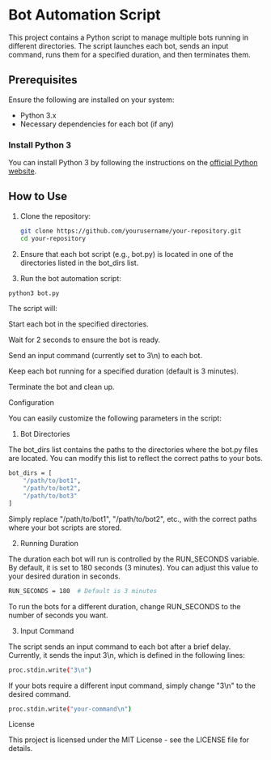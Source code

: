 
# Bot Automation Script

This project contains a Python script to manage multiple bots running in different directories. The script launches each bot, sends an input command, runs them for a specified duration, and then terminates them.

## Prerequisites

Ensure the following are installed on your system:

- Python 3.x
- Necessary dependencies for each bot (if any)

### Install Python 3

You can install Python 3 by following the instructions on the [official Python website](https://www.python.org/downloads/).

## How to Use

1. Clone the repository:

   ```bash
   git clone https://github.com/yourusername/your-repository.git
   cd your-repository

2. Ensure that each bot script (e.g., bot.py) is located in one of the directories listed in the bot_dirs list.


3. Run the bot automation script:
```bash
python3 bot.py
```
The script will:

Start each bot in the specified directories.

Wait for 2 seconds to ensure the bot is ready.

Send an input command (currently set to 3\n) to each bot.

Keep each bot running for a specified duration (default is 3 minutes).

Terminate the bot and clean up.




Configuration

You can easily customize the following parameters in the script:

1. Bot Directories

The bot_dirs list contains the paths to the directories where the bot.py files are located. You can modify this list to reflect the correct paths to your bots.
```bash
bot_dirs = [
    "/path/to/bot1",
    "/path/to/bot2",
    "/path/to/bot3"
]
```
Simply replace "/path/to/bot1", "/path/to/bot2", etc., with the correct paths where your bot scripts are stored.

2. Running Duration

The duration each bot will run is controlled by the RUN_SECONDS variable. By default, it is set to 180 seconds (3 minutes). You can adjust this value to your desired duration in seconds.
```bash
RUN_SECONDS = 180  # Default is 3 minutes
```
To run the bots for a different duration, change RUN_SECONDS to the number of seconds you want.

3. Input Command

The script sends an input command to each bot after a brief delay. Currently, it sends the input 3\n, which is defined in the following lines:
```bash
proc.stdin.write("3\n")
```
If your bots require a different input command, simply change "3\n" to the desired command.
```bash
proc.stdin.write("your-command\n")
```
License

This project is licensed under the MIT License - see the LICENSE file for details.

